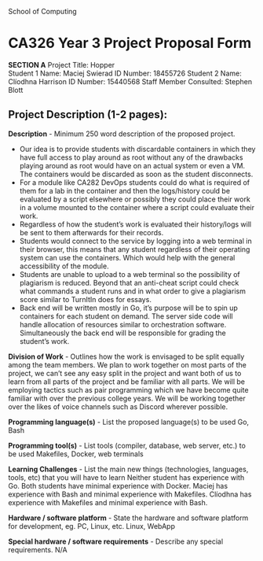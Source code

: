School of Computing
# CA326 Year 3 Project Proposal Form
<b>SECTION A</b>
Project Title: Hopper  
Student 1 Name: Maciej Swierad     ID Number: 18455726 
Student 2 Name: Clíodhna Harrison     ID Number: 15440568
Staff Member Consulted: Stephen Blott

## Project Description (1-2 pages):



<b>Description</b> - Minimum 250 word description of the proposed project.
- Our  idea is to provide students with discardable containers in which they have full access to play around as root without any of the drawbacks playing around as root would have on an actual system or even a VM. The containers would be discarded as soon as the student disconnects.
- For a module like CA282 DevOps students could do what is required of them for a lab in the container and then the logs/history could be evaluated by a script elsewhere or possibly they could place their work in a volume mounted to the container where a script could evaluate their work. 
- Regardless of how the student’s work is evaluated their history/logs will be sent to them afterwards for their records.
- Students would connect to the service by logging into a web terminal in their browser, this means that any student regardless of their operating system can use the containers. Which would help with the general accessibility of the module. 
- Students are unable to upload to a web terminal so the possibility of plagiarism is reduced. Beyond that an anti-cheat script could check what commands a student runs and in what order to give a plagiarism score similar to TurnItIn does for essays.
- Back end will be written mostly in Go, it’s purpose will be to spin up containers for each student on demand. The server side code will handle allocation of resources similar to orchestration software. Simultaneously the back end will be responsible for grading the student’s work.


<b>Division of Work</b> - Outlines how the work is envisaged to be split equally among the team members.
We plan to work together on most parts of the project, we can’t see any easy split in the project and want both of us to learn from all parts of the project and be familiar with all parts. We will be employing tactics such as  pair programming which we have become quite familiar with over the previous college years. We will be working together over the likes of voice channels such as Discord wherever possible.


<b>Programming language(s)</b> - List the proposed language(s) to be used
Go, Bash

<b>Programming tool(s)</b> - List tools (compiler, database, web server, etc.) to be used
Makefiles, Docker, web terminals

<b>Learning Challenges</b> - List the main new things (technologies, languages, tools, etc) that you will have to learn
Neither student has experience with Go. Both students have minimal experience with Docker. Maciej has experience with Bash and minimal experience with Makefiles. Clíodhna has experience with Makefiles and minimal experience with Bash.

<b>Hardware / software platform</b> - State the hardware and software platform for development, eg. PC, Linux, etc.
Linux, WebApp 

<b>Special hardware / software requirements</b> - Describe any special requirements.
N/A
